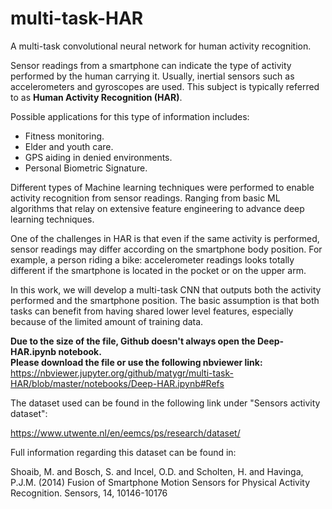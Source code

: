 # multi-task-HAR
A multi-task convolutional neural network for human activity recognition. 

Sensor readings from a smartphone can indicate the type of activity performed by the human carrying it.
Usually, inertial sensors such as accelerometers and gyroscopes are used.
This subject is typically referred to as __Human Activity Recognition (HAR)__.

Possible applications for this type of information includes:
* Fitness monitoring. 
* Elder and youth care.
* GPS aiding in denied environments.
* Personal Biometric Signature.

Different types of Machine learning techniques were performed to enable activity recognition from sensor readings. Ranging from basic ML algorithms that relay on extensive feature engineering to advance deep learning techniques. 

One of the challenges in HAR is that even if the same activity is performed, sensor readings may differ according on the smartphone body position. For example, a person riding a bike: accelerometer readings looks totally different if the smartphone is located in the pocket or on the upper arm.

In this work, we will develop a multi-task CNN that outputs both the activity performed and the smartphone position.
The basic assumption is that both tasks can benefit from having shared lower level features, especially because of the limited amount of training data. 

__Due to the size of the file, Github doesn't always open the Deep-HAR.ipynb notebook.__ 
<br>
__Please download the file or use the following nbviewer link:__
<br>
https://nbviewer.jupyter.org/github/matygr/multi-task-HAR/blob/master/notebooks/Deep-HAR.ipynb#Refs

The dataset used can be found in the following link under "Sensors activity dataset":

https://www.utwente.nl/en/eemcs/ps/research/dataset/

Full information regarding this dataset can be found in:

Shoaib, M. and Bosch, S. and Incel, O.D. and Scholten, H. and Havinga, P.J.M. (2014) Fusion of Smartphone Motion Sensors for Physical Activity Recognition. Sensors, 14, 10146-10176
